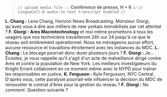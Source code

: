 > `// upload media file ::` **Conférence de presse, H + 6** `//`
`// LinguaCell-D audio-to-text transcript enabled //`

**L. Chang :** Lena Chang, Horizon News Broadcasting. Monsieur Giorgi, qu'avez vous à dire aux milliers de new yorkais immobilisés par cet attentat ?
**F. Giorgi :** **Ares Macrotechnology** et moi même promettons à tous les usagers que nos techniciens travailleront 24h sur 24 jusqu'à ce que le réseau soit entièrement opérationnel. Nous ne ménageons aucun effort, aucune ressource et travaillons étroitement avec les instances du MDC.
**L. Chang :** Le blocage pourrait donc durer plusieurs jours ?
**F. Giorgi :** Je... Écoutez, je vous rappelle qu'il s'agit d'un acte de malveillance dirigé contre Ares et contre la population de New York. Les meilleurs investigateurs du Knight Errant collaborent en ce moment même avec le NYPD pour traîner les responsables en justice.
**K. Ferguson :** Kyle Fergusson, NYC Central. D'après vous, cette paralysie pourrait-elle influencer la décision du MDC de renouveler le contrat d'Ares pour la gestion du réseau ?
**F. Giorgi :** *No comment*. Question suivante ?
